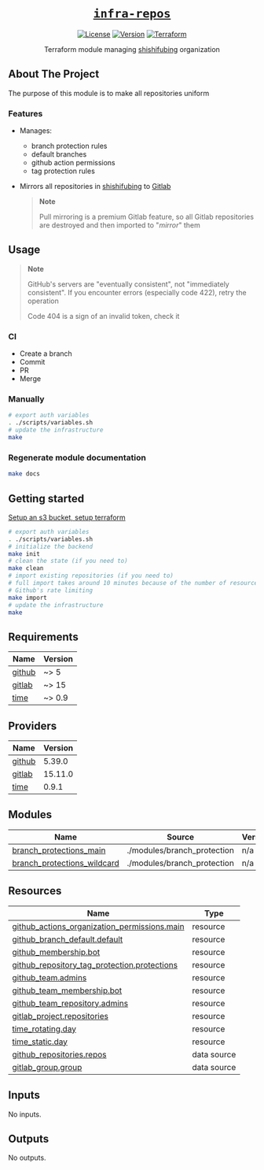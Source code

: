 <div align="center" markdown="1">

# [`infra-repos`][url-repo]

[![License][badge-license]][url-license]
[![Version][badge-version]][url-version]
[![Terraform][badge-workflow-terraform]][url-workflow-terraform]

Terraform module managing [shishifubing][url-owner] organization

</div>

## About The Project

The purpose of this module is to make all repositories uniform

### Features

- Manages:

  - branch protection rules
  - default branches
  - github action permissions
  - tag protection rules

- Mirrors all repositories in [shishifubing][url-owner] to [Gitlab][url-owner-gitlab]

  > **Note**
  >
  > Pull mirroring is a premium Gitlab feature,
  > so all Gitlab repositories are destroyed and then imported to "_mirror_" them

## Usage

> **Note**
>
> GitHub's servers are "eventually consistent", not "immediately consistent".
> If you encounter errors (especially code 422), retry the operation
>
> Code 404 is a sign of an invalid token, check it

### CI

- Create a branch
- Commit
- PR
- Merge

### Manually

```bash
# export auth variables
. ./scripts/variables.sh
# update the infrastructure
make
```

### Regenerate module documentation

```bash
make docs
```

## Getting started

[Setup an s3 bucket, setup terraform][url-setup]

```bash
# export auth variables
. ./scripts/variables.sh
# initialize the backend
make init
# clean the state (if you need to)
make clean
# import existing repositories (if you need to)
# full import takes around 10 minutes because of the number of resources and
# Github's rate limiting
make import
# update the infrastructure
make
```

<!-- relative links -->

[branch_protection]: modules/branch_protection
[repository]: modules/repository

<!-- project links -->

[url-repo]: https://github.com/shishifubing/infra-repos
[url-license]: https://github.com/shishifubing/infra-repos/blob/main/LICENSE
[url-workflow-terraform]: https://github.com/shishifubing/infra-repos/actions/workflows/terraform.yml?branch=main
[url-version]: https://github.com/shishifubing/infra-repos/releases/latest

<!-- external links -->

[url-owner]: https://github.com/shishifubing
[url-owner-gitlab]: https://gitlab.com/shishifubing
[url-setup]: https://github.com/shishifubing/infra-cloud-shishifubing.com/tree/main/cloud/yandex#setup-terraform-backend-and-local-environment

<!-- badge links -->

[badge-workflow-terraform]: https://img.shields.io/github/actions/workflow/status/shishifubing/infra-repos/terraform.yml?branch=main&label=terraform&logo=github
[badge-license]: https://img.shields.io/github/license/shishifubing/infra-repos.svg
[badge-version]: https://img.shields.io/github/v/release/shishifubing/infra-repos?label=version

<!-- BEGIN_TF_DOCS -->

## Requirements

| Name                                                            | Version |
| --------------------------------------------------------------- | ------- |
| <a name="requirement_github"></a> [github](#requirement_github) | ~> 5    |
| <a name="requirement_gitlab"></a> [gitlab](#requirement_gitlab) | ~> 15   |
| <a name="requirement_time"></a> [time](#requirement_time)       | ~> 0.9  |

## Providers

| Name                                                      | Version |
| --------------------------------------------------------- | ------- |
| <a name="provider_github"></a> [github](#provider_github) | 5.39.0  |
| <a name="provider_gitlab"></a> [gitlab](#provider_gitlab) | 15.11.0 |
| <a name="provider_time"></a> [time](#provider_time)       | 0.9.1   |

## Modules

| Name                                                                                                                 | Source                      | Version |
| -------------------------------------------------------------------------------------------------------------------- | --------------------------- | ------- |
| <a name="module_branch_protections_main"></a> [branch_protections_main](#module_branch_protections_main)             | ./modules/branch_protection | n/a     |
| <a name="module_branch_protections_wildcard"></a> [branch_protections_wildcard](#module_branch_protections_wildcard) | ./modules/branch_protection | n/a     |

## Resources

| Name                                                                                                                                                               | Type        |
| ------------------------------------------------------------------------------------------------------------------------------------------------------------------ | ----------- |
| [github_actions_organization_permissions.main](https://registry.terraform.io/providers/integrations/github/latest/docs/resources/actions_organization_permissions) | resource    |
| [github_branch_default.default](https://registry.terraform.io/providers/integrations/github/latest/docs/resources/branch_default)                                  | resource    |
| [github_membership.bot](https://registry.terraform.io/providers/integrations/github/latest/docs/resources/membership)                                              | resource    |
| [github_repository_tag_protection.protections](https://registry.terraform.io/providers/integrations/github/latest/docs/resources/repository_tag_protection)        | resource    |
| [github_team.admins](https://registry.terraform.io/providers/integrations/github/latest/docs/resources/team)                                                       | resource    |
| [github_team_membership.bot](https://registry.terraform.io/providers/integrations/github/latest/docs/resources/team_membership)                                    | resource    |
| [github_team_repository.admins](https://registry.terraform.io/providers/integrations/github/latest/docs/resources/team_repository)                                 | resource    |
| [gitlab_project.repositories](https://registry.terraform.io/providers/gitlabhq/gitlab/latest/docs/resources/project)                                               | resource    |
| [time_rotating.day](https://registry.terraform.io/providers/hashicorp/time/latest/docs/resources/rotating)                                                         | resource    |
| [time_static.day](https://registry.terraform.io/providers/hashicorp/time/latest/docs/resources/static)                                                             | resource    |
| [github_repositories.repos](https://registry.terraform.io/providers/integrations/github/latest/docs/data-sources/repositories)                                     | data source |
| [gitlab_group.group](https://registry.terraform.io/providers/gitlabhq/gitlab/latest/docs/data-sources/group)                                                       | data source |

## Inputs

No inputs.

## Outputs

No outputs.

<!-- END_TF_DOCS -->
